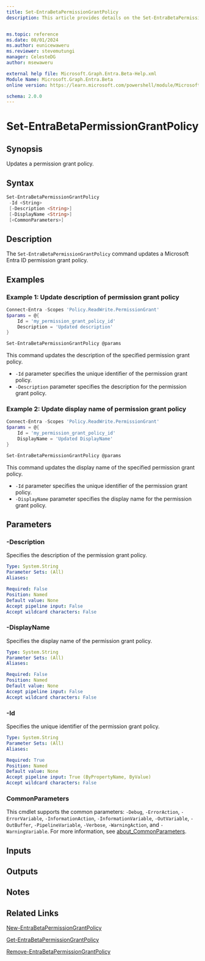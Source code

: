 ```yaml
---
title: Set-EntraBetaPermissionGrantPolicy
description: This article provides details on the Set-EntraBetaPermissionGrantPolicy command.


ms.topic: reference
ms.date: 08/01/2024
ms.author: eunicewaweru
ms.reviewer: stevemutungi
manager: CelesteDG
author: msewaweru

external help file: Microsoft.Graph.Entra.Beta-Help.xml
Module Name: Microsoft.Graph.Entra.Beta
online version: https://learn.microsoft.com/powershell/module/Microsoft.Graph.Entra.Beta/Set-EntraBetaPermissionGrantPolicy

schema: 2.0.0
---
```


# Set-EntraBetaPermissionGrantPolicy

## Synopsis

Updates a permission grant policy.

## Syntax

```powershell
Set-EntraBetaPermissionGrantPolicy 
 -Id <String>
 [-Description <String>] 
 [-DisplayName <String>] 
 [<CommonParameters>]
```

## Description

The `Set-EntraBetaPermissionGrantPolicy` command updates a Microsoft Entra ID permission grant policy.

## Examples

### Example 1: Update description of permission grant policy

```powershell
Connect-Entra -Scopes 'Policy.ReadWrite.PermissionGrant'
$params = @{
    Id = 'my_permission_grant_policy_id'
    Description = 'Updated description'
}

Set-EntraBetaPermissionGrantPolicy @params
```

This command updates the description of the specified permission grant policy.

- `-Id` parameter specifies the unique identifier of the permission grant policy.
- `-Description` parameter specifies the description for the permission grant policy.

### Example 2: Update display name of permission grant policy

```powershell
Connect-Entra -Scopes 'Policy.ReadWrite.PermissionGrant'
$params = @{
    Id = 'my_permission_grant_policy_id'
    DisplayName = 'Updated DisplayName'
}

Set-EntraBetaPermissionGrantPolicy @params
```

This command updates the display name of the specified permission grant policy.

- `-Id` parameter specifies the unique identifier of the permission grant policy.
- `-DisplayName` parameter specifies the display name for the permission grant policy.

## Parameters

### -Description

Specifies the description of the permission grant policy.

```yaml
Type: System.String
Parameter Sets: (All)
Aliases:

Required: False
Position: Named
Default value: None
Accept pipeline input: False
Accept wildcard characters: False
```

### -DisplayName

Specifies the display name of the permission grant policy.

```yaml
Type: System.String
Parameter Sets: (All)
Aliases:

Required: False
Position: Named
Default value: None
Accept pipeline input: False
Accept wildcard characters: False
```

### -Id

Specifies the unique identifier of the permission grant policy.

```yaml
Type: System.String
Parameter Sets: (All)
Aliases:

Required: True
Position: Named
Default value: None
Accept pipeline input: True (ByPropertyName, ByValue)
Accept wildcard characters: False
```

### CommonParameters

This cmdlet supports the common parameters: `-Debug`, `-ErrorAction`, `-ErrorVariable`, `-InformationAction`, `-InformationVariable`, `-OutVariable`, `-OutBuffer`, `-PipelineVariable`, `-Verbose`, `-WarningAction`, and `-WarningVariable`. For more information, see [about_CommonParameters](https://go.microsoft.com/fwlink/?LinkID=113216).

## Inputs

## Outputs

## Notes

## Related Links

[New-EntraBetaPermissionGrantPolicy](New-EntraBetaPermissionGrantPolicy.md)

[Get-EntraBetaPermissionGrantPolicy](Get-EntraBetaPermissionGrantPolicy.md)

[Remove-EntraBetaPermissionGrantPolicy](Remove-EntraBetaPermissionGrantPolicy.md)
